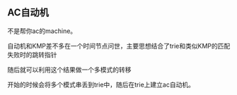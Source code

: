 ## AC自动机

不是帮你ac的machine。

自动机和KMP差不多在一个时间节点问世，主要思想结合了trie和类似KMP的匹配失败时的跳转指针

随后就可以利用这个结果做一个多模式的转移

开始的时候会将多个模式串丢到trie中，随后在trie上建立ac自动机。

